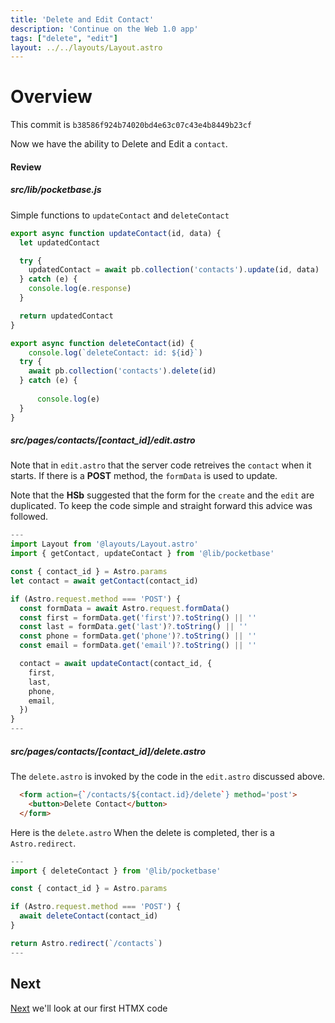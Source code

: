 ```yaml
---
title: 'Delete and Edit Contact'
description: 'Continue on the Web 1.0 app'
tags: ["delete", "edit"]
layout: ../../layouts/Layout.astro
---
```

# Overview
This commit is `b38586f924b74020bd4e63c07c43e4b8449b23cf`

Now we have the ability to Delete and Edit a `contact`.

#### Review
##### src/lib/pocketbase.js
Simple functions to `updateContact` and `deleteContact`

```js
export async function updateContact(id, data) {
  let updatedContact

  try {
    updatedContact = await pb.collection('contacts').update(id, data)
  } catch (e) {
    console.log(e.response)
  }

  return updatedContact
}

export async function deleteContact(id) {
    console.log(`deleteContact: id: ${id}`)
  try {
    await pb.collection('contacts').delete(id)
  } catch (e) {
      
      console.log(e)
  }
}
```
##### src/pages/contacts/[contact_id]/edit.astro
Note that in `edit.astro` that the server code retreives the `contact` when it starts.  If there is a **POST** method, the `formData` is used to update.  

Note that the **HSb** suggested that the form for the `create` and the `edit` are duplicated.  To keep the code simple and straight forward this advice was followed.

```js
---
import Layout from '@layouts/Layout.astro'
import { getContact, updateContact } from '@lib/pocketbase'

const { contact_id } = Astro.params
let contact = await getContact(contact_id)

if (Astro.request.method === 'POST') {
  const formData = await Astro.request.formData()
  const first = formData.get('first')?.toString() || ''
  const last = formData.get('last')?.toString() || ''
  const phone = formData.get('phone')?.toString() || ''
  const email = formData.get('email')?.toString() || ''

  contact = await updateContact(contact_id, {
    first,
    last,
    phone,
    email,
  })
}
---
```
##### src/pages/contacts/[contact_id]/delete.astro
The `delete.astro` is invoked by the code in the `edit.astro` discussed above.  
```html
  <form action={`/contacts/${contact.id}/delete`} method='post'>
    <button>Delete Contact</button>
  </form>
```

Here is the `delete.astro`  When the delete is completed, ther is a `Astro.redirect`.

```js
---
import { deleteContact } from '@lib/pocketbase'

const { contact_id } = Astro.params

if (Astro.request.method === 'POST') {
  await deleteContact(contact_id)
}

return Astro.redirect(`/contacts`)
---
```

## Next
<a href="/posts/post-9">Next</a> we'll look at our first HTMX code
